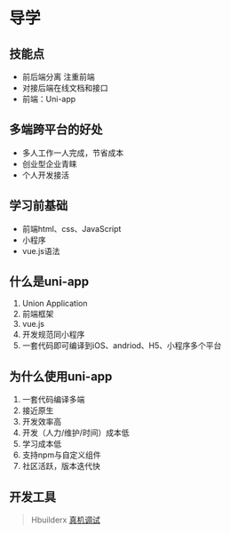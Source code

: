 # 导学
## 技能点
+ 前后端分离 注重前端
+ 对接后端在线文档和接口
+ 前端：Uni-app
## 多端跨平台的好处
+ 多人工作一人完成，节省成本
+ 创业型企业青睐
+ 个人开发接活
## 学习前基础
+ 前端html、css、JavaScript
+ 小程序
+ vue.js语法
## 什么是uni-app
1. Union Application
2. 前端框架
3. vue.js
4. 开发规范同小程序
5. 一套代码即可编译到iOS、andriod、H5、小程序多个平台
## 为什么使用uni-app
1. 一套代码编译多端
2. 接近原生
3. 开发效率高
4. 开发（人力/维护/时间）成本低
5. 学习成本低
6. 支持npm与自定义组件
7. 社区活跃，版本迭代快
## 开发工具
>Hbuilderx
>[真机调试](http://ask.dcloud.net.cn/article/97)